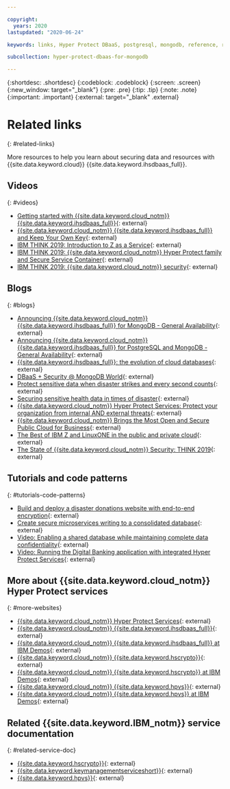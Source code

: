 ```yaml
---

copyright:
  years: 2020
lastupdated: "2020-06-24"

keywords: links, Hyper Protect DBaaS, postgresql, mongodb, reference, related information, related topics, related links, blogs, videos

subcollection: hyper-protect-dbaas-for-mongodb

---
```


{:shortdesc: .shortdesc}
{:codeblock: .codeblock}
{:screen: .screen}
{:new_window: target="_blank"}
{:pre: .pre}
{:tip: .tip}
{:note: .note}
{:important: .important}
{:external: target="_blank" .external}

# Related links
{: #related-links}

More resources to help you learn about securing data and resources with {{site.data.keyword.cloud}} {{site.data.keyword.ihsdbaas_full}}.

## Videos
{: #videos}

- [Getting started with {{site.data.keyword.cloud_notm}} {{site.data.keyword.ihsdbaas_full}}](https://youtu.be/AdA-KFmjUQQ){: external}
- [{{site.data.keyword.cloud_notm}} {{site.data.keyword.ihsdbaas_full}} and Keep Your Own Key](https://youtu.be/DwD_PFXjROM){: external}
- [IBM THINK 2019: Introduction to Z as a Service](https://www.ibm.com/events/think/watch/replay/120157283/){: external}
- [IBM THINK 2019: {{site.data.keyword.cloud_notm}} Hyper Protect family and Secure Service Container](https://www.ibm.com/events/think/watch/replay/120171746/){: external}
- [IBM THINK 2019: {{site.data.keyword.cloud_notm}} security](https://www.ibm.com/events/think/watch/replay/120118486/){: external}

## Blogs
{: #blogs}

- [Announcing {{site.data.keyword.cloud_notm}} {{site.data.keyword.ihsdbaas_full}} for MongoDB - General Availability](https://www.ibm.com/blogs/systems/announcing-ibm-cloud-hyper-protect-dbaas-for-mongodb/){: external}
- [Announcing {{site.data.keyword.cloud_notm}} {{site.data.keyword.ihsdbaas_full}} for PostgreSQL and MongoDB - General Availability](https://www.ibm.com/cloud/blog/announcements/announcing-ibm-cloud-hyper-protect-dbaas-postgresql-and-mongodb){: external}
- [{{site.data.keyword.ihsdbaas_full}}: the evolution of cloud databases](https://www.ibm.com/blogs/systems/hyper-protect-dbaas-evolution-cloud-databases/){: external}
- [DBaaS + Security @ MongoDB World](https://www.ibm.com/blogs/systems/dbaas-security-mongodb-world/){: external}
- [Protect sensitive data when disaster strikes and every second counts](https://developer.ibm.com/blogs/keep-your-data-secure-when-disaster-strikes/){: external}
- [Securing sensitive health data in times of disaster](https://developer.ibm.com/blogs/tech-times-disaster/){: external}
- [{{site.data.keyword.cloud_notm}} Hyper Protect Services: Protect your organization from internal AND external threats](https://developer.ibm.com/technologies/security/blogs/hyper-protect-services-protect-your-org-from-internal-and-external-threats){: external}
- [{{site.data.keyword.cloud_notm}} Brings the Most Open and Secure Public Cloud for Business](https://www.ibm.com/cloud/blog/announcing-new-public-cloud-capabilities){: external}
- [The Best of IBM Z and LinuxONE in the public and private cloud](https://www.ibm.com/blogs/systems/the-best-of-ibm-z-and-linuxone-in-the-public-and-private-cloud/){: external}
- [The State of {{site.data.keyword.cloud_notm}} Security: THINK 2019](https://www.ibm.com/cloud/blog/cloud-security-right){: external}

## Tutorials and code patterns
{: #tutorials-code-patterns}

- [Build and deploy a disaster donations website with end-to-end encryption](https://developer.ibm.com/patterns/systems-create-a-secure-disaster-donations-website/){: external}
- [Create secure microservices writing to a consolidated database](https://developer.ibm.com/patterns/create-a-secured-microservices-and-deploy-it-to-a-consolidated-database/){: external}
- [Video: Enabling a shared database while maintaining complete data confidentiality](https://www.youtube.com/watch?v=6LH3OhwI83o){: external}
- [Video: Running the Digital Banking application with integrated Hyper Protect Services](https://youtu.be/Ci7UFUG7So4){: external}

## More about {{site.data.keyword.cloud_notm}} Hyper Protect services
{: #more-websites}

- [{{site.data.keyword.cloud_notm}} Hyper Protect Services](https://www.ibm.com/cloud/hyper-protect-services){: external}
- [{{site.data.keyword.cloud_notm}} {{site.data.keyword.ihsdbaas_full}}](https://www.ibm.com/cloud/hyper-protect-dbaas){: external}
- [{{site.data.keyword.cloud_notm}} {{site.data.keyword.ihsdbaas_full}} at IBM Demos](https://www.ibm.com/demos/collection/IBM-Cloud-Hyper-Protect-DBaaS/){: external}
- [{{site.data.keyword.cloud_notm}} {{site.data.keyword.hscrypto}}](https://www.ibm.com/cloud/hyper-protect-crypto){: external}
- [{{site.data.keyword.cloud_notm}} {{site.data.keyword.hscrypto}} at IBM Demos](https://www.ibm.com/demos/collection/IBM-Cloud-Hyper-Protect-Crypto-Services/?lc=null){: external}
- [{{site.data.keyword.cloud_notm}} {{site.data.keyword.hpvs}}](https://www.ibm.com/cloud/hyper-protect-virtual-servers){: external}
- [{{site.data.keyword.cloud_notm}} {{site.data.keyword.hpvs}} at IBM Demos](https://www.ibm.com/demos/collection/IBM-Cloud-Hyper-Protect-Virtual-Server/){: external}

## Related {{site.data.keyword.IBM_notm}} service documentation
{: #related-service-doc}

- [{{site.data.keyword.hscrypto}}](/docs/hs-crypto){: external}
- [{{site.data.keyword.keymanagementserviceshort}}](/docs/key-protect){: external}
- [{{site.data.keyword.hpvs}}](/docs/hp-virtual-servers){: external}
